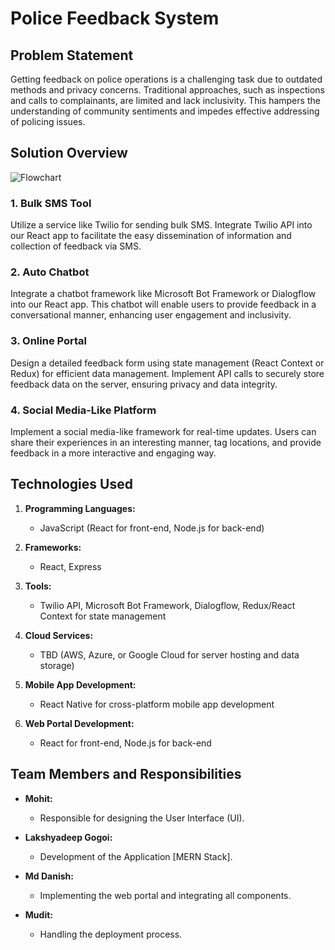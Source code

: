 # Police Feedback System

## Problem Statement

Getting feedback on police operations is a challenging task due to outdated methods and privacy concerns. Traditional approaches, such as inspections and calls to complainants, are limited and lack inclusivity. This hampers the understanding of community sentiments and impedes effective addressing of policing issues.

## Solution Overview

![Flowchart](https://res.cloudinary.com/dyovqqcak/image/upload/v1703740818/WhatsApp_Image_2023-12-28_at_10.28.45_dcoutt.jpg)


### 1. Bulk SMS Tool

Utilize a service like Twilio for sending bulk SMS. Integrate Twilio API into our React app to facilitate the easy dissemination of information and collection of feedback via SMS.

### 2. Auto Chatbot

Integrate a chatbot framework like Microsoft Bot Framework or Dialogflow into our React app. This chatbot will enable users to provide feedback in a conversational manner, enhancing user engagement and inclusivity.

### 3. Online Portal

Design a detailed feedback form using state management (React Context or Redux) for efficient data management. Implement API calls to securely store feedback data on the server, ensuring privacy and data integrity.

### 4. Social Media-Like Platform

Implement a social media-like framework for real-time updates. Users can share their experiences in an interesting manner, tag locations, and provide feedback in a more interactive and engaging way.

## Technologies Used

1. **Programming Languages:**
   - JavaScript (React for front-end, Node.js for back-end)

2. **Frameworks:**
   - React, Express

3. **Tools:**
   - Twilio API, Microsoft Bot Framework, Dialogflow, Redux/React Context for state management

4. **Cloud Services:**
   - TBD (AWS, Azure, or Google Cloud for server hosting and data storage)

5. **Mobile App Development:**
   - React Native for cross-platform mobile app development

6. **Web Portal Development:**
   - React for front-end, Node.js for back-end

## Team Members and Responsibilities

- **Mohit:**
  - Responsible for designing the User Interface (UI).

- **Lakshyadeep Gogoi:**
  - Development of the Application [MERN Stack].

- **Md Danish:**
  - Implementing the web portal and integrating all components.

- **Mudit:**
  - Handling the deployment process.

